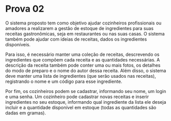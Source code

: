 # Prova 02

O sistema proposto tem como objetivo ajudar cozinheiros profissionais ou amadores a realizarem a gestão de estoque de ingredientes para suas receitas gastronômicas, seja em restaurantes ou nas suas casas. O sistema também pode ajudar com ideias de receitas, dados os ingredientes disponíveis. 

Para isso, é necessário manter uma coleção de receitas, descrevendo os ingredientes que compõem cada receita e as quantidades necessárias. A descrição da receita também pode conter uma ou mais fotos, os detalhes do modo de preparo e o nome do autor dessa receita. Além disso, o sistema deve manter uma lista de ingredientes (que serão usados nas receitas), registrando o nome e um código para esse ingrediente. 

Por fim, os cozinheiros podem se cadastrar, informando seu nome, um login e uma senha. Um cozinheiro pode cadastrar novas receitas e inserir ingredientes no seu estoque, informando qual ingrediente da lista ele deseja incluir e a quantidade disponível em estoque (todas as quantidades são dadas em gramas).
